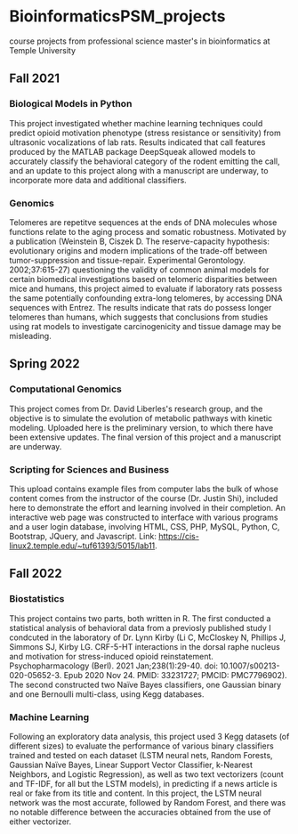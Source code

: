 # BioinformaticsPSM_projects
course projects from professional science master's in bioinformatics at Temple University

## Fall 2021

### Biological Models in Python

This project investigated whether machine learning techniques could predict opioid motivation phenotype (stress resistance or sensitivity) from ultrasonic vocalizations of lab rats. Results indicated that call features produced by the MATLAB package DeepSqueak allowed models to accurately classify the behavioral category of the rodent emitting the call, and an update to this project along with a manuscript are underway, to incorporate more data and additional classifiers.

### Genomics

Telomeres are repetitve sequences at the ends of DNA molecules whose functions relate to the aging process and somatic robustness. Motivated by a publication (Weinstein B, Ciszek D. The reserve-capacity hypothesis: evolutionary origins and modern implications of the trade-off between tumor-suppression and tissue-repair. Experimental Gerontology. 2002;37:615-27) questioning the validity of common animal models for certain biomedical investigations based on telomeric disparities between mice and humans, this project aimed to evaluate if laboratory rats possess the same potentially confounding extra-long telomeres, by accessing DNA sequences with Entrez. The results indicate that rats do possess longer telomeres than humans, which suggests that conclusions from studies using rat models to investigate carcinogenicity and tissue damage may be misleading.

## Spring 2022

### Computational Genomics

This project comes from Dr. David Liberles's research group, and the objective is to simulate the evolution of metabolic pathways with kinetic modeling. Uploaded here is the preliminary version, to which there have been extensive updates. The final version of this project and a manuscript are underway.

### Scripting for Sciences and Business

This upload contains example files from computer labs the bulk of whose content comes from the instructor of the course (Dr. Justin Shi), included here to demonstrate the effort and learning involved in their completion. An interactive web page was constructed to interface with various programs and a user login database, involving HTML, CSS, PHP, MySQL, Python, C, Bootstrap, JQuery, and Javascript. Link: https://cis-linux2.temple.edu/~tuf61393/5015/lab11.

## Fall 2022

### Biostatistics

This project contains two parts, both written in R. The first conducted a statistical analysis of behavioral data from a previosly published study I condcuted in the laboratory of Dr. Lynn Kirby (Li C, McCloskey N, Phillips J, Simmons SJ, Kirby LG. CRF-5-HT interactions in the dorsal raphe nucleus and motivation for stress-induced opioid reinstatement. Psychopharmacology (Berl). 2021 Jan;238(1):29-40. doi: 10.1007/s00213-020-05652-3. Epub 2020 Nov 24. PMID: 33231727; PMCID: PMC7796902). The second constructed two Naïve Bayes classifiers, one Gaussian binary and one Bernoulli multi-class, using Kegg databases.

### Machine Learning

Following an exploratory data analysis, this project used 3 Kegg datasets (of different sizes) to evaluate the performance of various binary classifiers trained and tested on each dataset (LSTM neural nets, Random Forests, Gaussian Naïve Bayes, Linear Support Vector Classifier, k-Nearest Neighbors, and Logistic Regression), as well as two text vectorizers (count and TF-IDF, for all but the LSTM models), in predicting if a news article is real or fake from its title and content. In this project, the LSTM neural network was the most accurate, followed by Random Forest, and there was no notable difference between the accuracies obtained from the use of either vectorizer.

